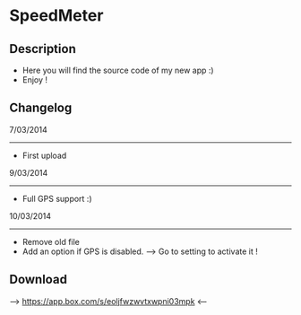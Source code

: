 SpeedMeter
==========
Description
---
* Here you will find the source code of my new app :)
* Enjoy !


Changelog
---
7/03/2014
___

* First upload


9/03/2014
___
* Full GPS support :)


10/03/2014
___
* Remove old file
* Add an option if GPS is disabled. --> Go to setting to activate it !


Download
---
 --> https://app.box.com/s/eoljfwzwvtxwpni03mpk <--
